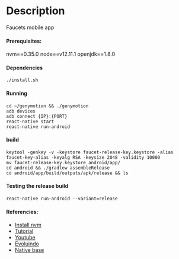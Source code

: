# Description
Faucets mobile app

#### Prerequisites:
nvm==0.35.0
node==v12.11.1
openjdk==1.8.0

#### Dependencies
```
./install.sh
```
#### Running
```
cd ~/genymotion && ./genymotion
adb devices
adb connect {IP}:{PORT}
react-native start
react-native run-android
```

#### build
```
keytool -genkey -v -keystore faucet-release-key.keystore -alias faucet-key-alias -keyalg RSA -keysize 2048 -validity 10000
mv faucet-release-key.keystore android/app/
cd android && ./gradlew assembleRelease
cd android/app/build/outputs/apk/release && ls
```

#### Testing the release build
```
react-native run-android --variant=release
```

#### Referencies:
- [Install nvm](https://github.com/nvm-sh/nvm)
- [Tutorial](https://docs.rocketseat.dev/ambiente-react-native/android/linux)
- [Youtube](https://www.youtube.com/watch?v=XcU9GEUZTQA)
- [Evoluindo](https://vizir.com.br/2018/06/react-native-evoluindo-o-codigo/)
- [Native base](https://blog.rocketseat.com.br/native-base-no-react-native/)
